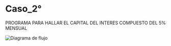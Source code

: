 # Caso_2°
PROGRAMA PARA HALLAR EL CAPITAL DEL INTERES COMPUESTO DEL 5% MENSUAL


![Diagrama de flujo](diagrama.png "Diagrama de flujo")